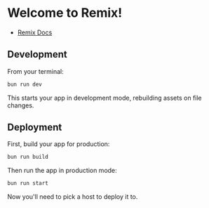 # Welcome to Remix!

- [Remix Docs](https://remix.run/docs)

## Development

From your terminal:

```sh
bun run dev
```

This starts your app in development mode, rebuilding assets on file changes.

## Deployment

First, build your app for production:

```sh
bun run build
```

Then run the app in production mode:

```sh
bun run start
```

Now you'll need to pick a host to deploy it to.


